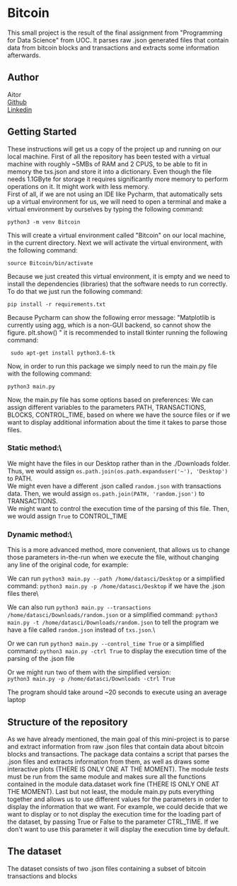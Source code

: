 # Bitcoin

This small project is the result of the final assignment from "Programming for Data Science" from UOC.
It parses raw .json generated files that contain data from bitcoin blocks and transactions and extracts some information afterwards.


## Author
   Aitor \
  [Github](https://github.com/A3itor) \
  [Linkedin](https://www.linkedin.com/in/aitorjara/)


## Getting Started

These instructions will get us a copy of the project up and running on our local machine.
First of all the repository has been tested with a virtual machine with roughly ~5MBs of RAM and 2 CPUS, to be able to fit in memory the txs.json and store it into a dictionary. Even though the file needs 1.1GByte for storage it requires significantly more memory to perform operations on it. It might work with less memory.  
First of all, if we are not using an IDE like Pycharm, that automatically sets up a virtual environment for us, we will need to open a terminal and make a virtual environment by ourselves by typing the following command:
```
python3 -m venv Bitcoin
```
This will create a virtual environment called "Bitcoin" on our local machine, in the current directory.
Next we will activate the virtual environment, with the following command:
```
source Bitcoin/bin/activate
```
Because we just created this virtual environment, it is empty and we need to install the dependencies (libraries) that the software needs to run correctly.
To do that we just run the following command:
```
pip install -r requirements.txt
```
Because Pycharm can show the following error message: "Matplotlib is currently using agg, which is a non-GUI backend, so cannot show the figure.
  plt.show()
"
it is recommended to install tkinter running the following command:
```
 sudo apt-get install python3.6-tk
```

Now, in order to run this package we simply need to run the main.py file with the following command:
```
python3 main.py
```

Now, the main.py file has some options based on preferences:
We can assign different variables to the parameters PATH, TRANSACTIONS, BLOCKS, CONTROL_TIME, 
based on where we have the source files or if we want to display additional information about
the time it takes to parse those files.

### Static method:\
We might have the files in our Desktop rather than in the ./Downloads folder. Thus, we would assign
```os.path.join(os.path.expanduser('~'), 'Desktop')``` to PATH.\
We might even have a different .json called ```random.json``` with transactions data. Then, we would assign 
```os.path.join(PATH, 'random.json')``` to TRANSACTIONS.\
We might want to control the execution time of the parsing of this file. Then, we would assign
```True``` to CONTROL_TIME

### Dynamic method:\
This is a more advanced method, more convenient, that allows us to change those parameters in-the-run when we execute the file, without changing any line of the original code, for example:

We can run ```python3 main.py --path /home/datasci/Desktop``` or a simplified command: ```python3 main.py -p /home/datasci/Desktop``` if we have the .json files there\

We can also run ```python3 main.py --transactions /home/datasci/Downloads/random.json``` or a simplified command: ```python3 main.py -t /home/datasci/Downloads/random.json```
to tell the program we have a file called ```random.json``` instead of ```txs.json```.\

Or we can run ```python3 main.py --control_time True``` or a simplified command: ```python3 main.py -ctrl True```
to display the execution time of the parsing of the .json file

Or we might run two of them with the simplified version:\
```python3 main.py -p /home/datasci/Downloads -ctrl True``` 

The program should take around ~20 seconds to execute using an average laptop


## Structure of the repository
As we have already mentioned, the main goal of this mini-project is to parse and extract information from raw .json files that contain data about bitcoin blocks and transactions.
The package data contains a script that parses the .json files and extracts information from them, as well as draws some interactive plots (THERE IS ONLY ONE AT THE MOMENT). The module _tests_ must be run from the same module and makes sure all the functions contained in the module data.dataset work fine (THERE IS ONLY ONE AT THE MOMENT). Last but not least, the module main.py puts everything together and allows us to use different values for the parameters in order to display the information that we want. For example, we could decide that we want to display or to not display the execution time for the loading part of the dataset, by passing True or False to the parameter CTRL_TIME. If we don't want to use this parameter it will display the execution time by default.



## The dataset
The dataset consists of two .json files containing a subset of bitcoin transactions and blocks 



